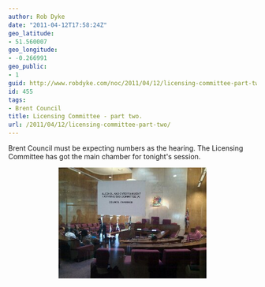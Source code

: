 ```yaml
---
author: Rob Dyke
date: "2011-04-12T17:58:24Z"
geo_latitude:
- 51.560007
geo_longitude:
- -0.266991
geo_public:
- 1
guid: http://www.robdyke.com/noc/2011/04/12/licensing-committee-part-two/
id: 455
tags:
- Brent Council
title: Licensing Committee - part two.
url: /2011/04/12/licensing-committee-part-two/
---
```

Brent Council must be expecting numbers as the hearing. The Licensing Committee has got the main chamber for tonight's session.

<a alt="image" href="/pubfiles/2011/04/wpid-IMG_20110412_1850501.jpg"><img style="display:block;margin-right:auto;margin-left:auto;" alt="image" src="/pubfiles/2011/04/wpid-IMG_20110412_185050.jpg" /></a>